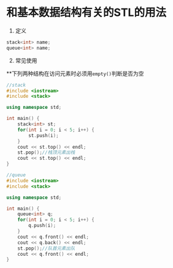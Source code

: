 # 和基本数据结构有关的STL的用法
1. 定义

```cpp
stack<int> name;
queue<int> name;
```

2. 常见使用

**下列两种结构在访问元素时必须用```empty()```判断是否为空

```cpp
//stack
#include <iostream>
#include <stack>

using namespace std;

int main() {
	stack<int> st;
	for(int i = 0; i < 5; i++) {
		st.push(i);
	}
	cout << st.top() << endl;
	st.pop();//栈顶元素出栈
	cout << st.top() << endl;
}
```
```cpp
//queue
#include <iostream>
#include <stack>

using namespace std;

int main() {
	queue<int> q;
	for(int i = 0; i < 5; i++) {
		q.push(i);
	}
	cout << q.front() << endl;
	cout << q.back() << endl;
	st.pop();//队首元素出队
	cout << q.front() << endl;
}
```

